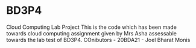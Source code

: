 # BD3P4
Cloud Computing Lab Project
This is the code which has been made towards cloud computing assignment given by Mrs Asha assessable towards the lab test of BD3P4.
COnibutors - 20BDA21 - Joel Bharat Monis
